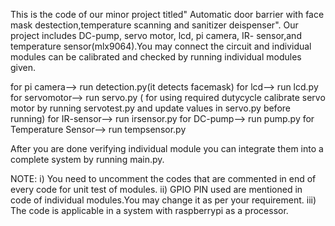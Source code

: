 This  is the code of our minor project titled" Automatic door barrier with face mask destection,temperature scanning and sanitizer deispenser".
Our project includes DC-pump, servo motor, lcd, pi camera, IR- sensor,and temperature sensor(mlx9064).You may connect the circuit and individual modules can be calibrated and checked by running individual modules given.

for pi camera--> run detection.py(it detects facemask)
for lcd--> run lcd.py
for servomotor--> run servo.py ( for using required dutycycle calibrate servo motor by running servotest.py and update values in servo.py before running)
for IR-sensor--> run irsensor.py
for DC-pump--> run pump.py
for Temperature Sensor--> run tempsensor.py

After you are done verifying individual module you can integrate them into a complete system by running main.py.

NOTE: 
    i) You need to uncomment the codes that are commented in end of every code for unit test of modules.
   ii) GPIO PIN used are mentioned in code of individual modules.You may change it as per your requirement.
   iii) The code is applicable in a system with raspberrypi as a processor.
